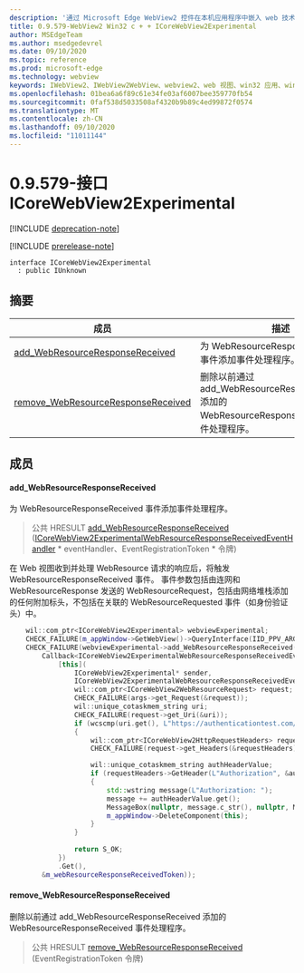 ```yaml
---
description: '通过 Microsoft Edge WebView2 控件在本机应用程序中嵌入 web 技术 (HTML、CSS 和 JavaScript) '
title: 0.9.579-WebView2 Win32 c + + ICoreWebView2Experimental
author: MSEdgeTeam
ms.author: msedgedevrel
ms.date: 09/10/2020
ms.topic: reference
ms.prod: microsoft-edge
ms.technology: webview
keywords: IWebView2、IWebView2WebView、webview2、web 视图、win32 应用、win32、edge、ICoreWebView2、ICoreWebView2Controller、浏览器控件、边缘 html、ICoreWebView2Experimental
ms.openlocfilehash: 01bea6a6f89c61e34fe03af6007bee359770fb54
ms.sourcegitcommit: 0faf538d5033508af4320b9b89c4ed99872f0574
ms.translationtype: MT
ms.contentlocale: zh-CN
ms.lasthandoff: 09/10/2020
ms.locfileid: "11011144"
---
```

# 0.9.579-接口 ICoreWebView2Experimental 

[!INCLUDE [deprecation-note](../../includes/deprecation-note.md)]

[!INCLUDE [prerelease-note](../../includes/prerelease-note.md)]

```
interface ICoreWebView2Experimental
  : public IUnknown
```

## 摘要

 成员                        | 描述
--------------------------------|---------------------------------------------
[add_WebResourceResponseReceived](#add_webresourceresponsereceived) | 为 WebResourceResponseReceived 事件添加事件处理程序。
[remove_WebResourceResponseReceived](#remove_webresourceresponsereceived) | 删除以前通过 add_WebResourceResponseReceived 添加的 WebResourceResponseReceived 事件处理程序。

## 成员

#### add_WebResourceResponseReceived 

为 WebResourceResponseReceived 事件添加事件处理程序。

> 公共 HRESULT [add_WebResourceResponseReceived](#add_webresourceresponsereceived) ([ICoreWebView2ExperimentalWebResourceResponseReceivedEventHandler](icorewebview2experimentalwebresourceresponsereceivedeventhandler.md) * eventHandler、EventRegistrationToken * 令牌) 

在 Web 视图收到并处理 WebResource 请求的响应后，将触发 WebResourceResponseReceived 事件。 事件参数包括由连网和 WebResourceResponse 发送的 WebResourceRequest，包括由网络堆栈添加的任何附加标头，不包括在关联的 WebResourceRequested 事件（如身份验证头）中。 
```cpp
    wil::com_ptr<ICoreWebView2Experimental> webviewExperimental;
    CHECK_FAILURE(m_appWindow->GetWebView()->QueryInterface(IID_PPV_ARGS(&webviewExperimental)));
    CHECK_FAILURE(webviewExperimental->add_WebResourceResponseReceived(
        Callback<ICoreWebView2ExperimentalWebResourceResponseReceivedEventHandler>(
            [this](
                ICoreWebView2Experimental* sender,
                ICoreWebView2ExperimentalWebResourceResponseReceivedEventArgs* args) {           
                wil::com_ptr<ICoreWebView2WebResourceRequest> request;
                CHECK_FAILURE(args->get_Request(&request));
                wil::unique_cotaskmem_string uri;
                CHECK_FAILURE(request->get_Uri(&uri));
                if (wcscmp(uri.get(), L"https://authenticationtest.com/HTTPAuth/") == 0)
                {
                    wil::com_ptr<ICoreWebView2HttpRequestHeaders> requestHeaders;
                    CHECK_FAILURE(request->get_Headers(&requestHeaders));

                    wil::unique_cotaskmem_string authHeaderValue;
                    if (requestHeaders->GetHeader(L"Authorization", &authHeaderValue) == S_OK)
                    {
                        std::wstring message(L"Authorization: ");
                        message += authHeaderValue.get();
                        MessageBox(nullptr, message.c_str(), nullptr, MB_OK);
                        m_appWindow->DeleteComponent(this);
                    }
                }
                
                return S_OK;
            })
            .Get(),
        &m_webResourceResponseReceivedToken));
```

#### remove_WebResourceResponseReceived 

删除以前通过 add_WebResourceResponseReceived 添加的 WebResourceResponseReceived 事件处理程序。

> 公共 HRESULT [remove_WebResourceResponseReceived](#remove_webresourceresponsereceived) (EventRegistrationToken 令牌) 

